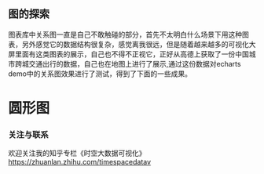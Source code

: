 ## 图的探索

图表库中关系图一直是自己不敢触碰的部分，首先不太明白什么场景下用这种图表，另外感觉它的数据结构很复杂，感觉离我很远，但是随着越来越多的可视化大屏里面有这类图表的展示，自己也不得不正视它，正好从高德上获取了一份中国城市跨城交通出行的数据，自己也在地图上进行了展示,通过这份数据对echarts demo中的关系图效果进行了测试，得到了下面的一些成果。

# 圆形图


### 关注与联系

欢迎关注我的知乎专栏《时空大数据可视化》https://zhuanlan.zhihu.com/timespacedatav
